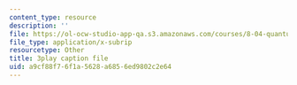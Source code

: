 ```yaml
---
content_type: resource
description: ''
file: https://ol-ocw-studio-app-qa.s3.amazonaws.com/courses/8-04-quantum-physics-i-spring-2016/a9cf88f76f1a5628a6856ed9802c2e64_8NKsBpjXRt0.vtt
file_type: application/x-subrip
resourcetype: Other
title: 3play caption file
uid: a9cf88f7-6f1a-5628-a685-6ed9802c2e64
---
```

